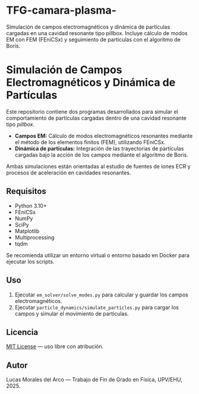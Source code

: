 # TFG-camara-plasma-
Simulación de campos electromagnéticos y dinámica de partículas cargadas en una cavidad resonante tipo pillbox. Incluye cálculo de modos EM con FEM (FEniCSx) y seguimiento de partículas con el algoritmo de Boris.


# Simulación de Campos Electromagnéticos y Dinámica de Partículas

Este repositorio contiene dos programas desarrollados para simular el comportamiento de partículas cargadas dentro de una cavidad resonante tipo *pillbox*.

- **Campos EM:** Cálculo de modos electromagnéticos resonantes mediante el método de los elementos finitos (FEM), utilizando FEniCSx.
- **Dinámica de partículas:** Integración de las trayectorias de partículas cargadas bajo la acción de los campos mediante el algoritmo de Boris.

Ambas simulaciones están orientadas al estudio de fuentes de iones ECR y procesos de aceleración en cavidades resonantes.

## Requisitos

- Python 3.10+
- FEniCSx
- NumPy
- SciPy
- Matplotlib
- Multiprocessing
- tqdm

Se recomienda utilizar un entorno virtual o entorno basado en Docker para ejecutar los scripts.

## Uso

1. Ejecutar `em_solver/solve_modes.py` para calcular y guardar los campos electromagnéticos.
2. Ejecutar `particle_dynamics/simulate_particles.py` para cargar los campos y simular el movimiento de partículas.

## Licencia

[MIT License](LICENSE) — uso libre con atribución.

## Autor

Lucas Morales del Arco — Trabajo de Fin de Grado en Física, UPV/EHU, 2025.
